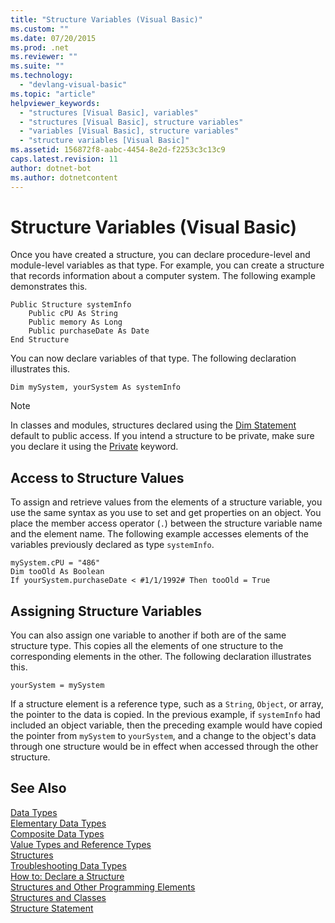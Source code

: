 ```yaml
---
title: "Structure Variables (Visual Basic)"
ms.custom: ""
ms.date: 07/20/2015
ms.prod: .net
ms.reviewer: ""
ms.suite: ""
ms.technology: 
  - "devlang-visual-basic"
ms.topic: "article"
helpviewer_keywords: 
  - "structures [Visual Basic], variables"
  - "structures [Visual Basic], structure variables"
  - "variables [Visual Basic], structure variables"
  - "structure variables [Visual Basic]"
ms.assetid: 156872f8-aabc-4454-8e2d-f2253c3c13c9
caps.latest.revision: 11
author: dotnet-bot
ms.author: dotnetcontent
---
```

# Structure Variables (Visual Basic)
Once you have created a structure, you can declare procedure-level and module-level variables as that type. For example, you can create a structure that records information about a computer system. The following example demonstrates this.  
  
```  
Public Structure systemInfo  
    Public cPU As String  
    Public memory As Long  
    Public purchaseDate As Date  
End Structure  
```  
  
 You can now declare variables of that type. The following declaration illustrates this.  
  
```  
Dim mySystem, yourSystem As systemInfo  
```  
  
> [!NOTE]
>  In classes and modules, structures declared using the [Dim Statement](../../../../visual-basic/language-reference/statements/dim-statement.md) default to public access. If you intend a structure to be private, make sure you declare it using the [Private](../../../../visual-basic/language-reference/modifiers/private.md) keyword.  
  
## Access to Structure Values  
 To assign and retrieve values from the elements of a structure variable, you use the same syntax as you use to set and get properties on an object. You place the member access operator (`.`) between the structure variable name and the element name. The following example accesses elements of the variables previously declared as type `systemInfo`.  
  
```  
mySystem.cPU = "486"  
Dim tooOld As Boolean  
If yourSystem.purchaseDate < #1/1/1992# Then tooOld = True  
```  
  
## Assigning Structure Variables  
 You can also assign one variable to another if both are of the same structure type. This copies all the elements of one structure to the corresponding elements in the other. The following declaration illustrates this.  
  
```  
yourSystem = mySystem  
```  
  
 If a structure element is a reference type, such as a `String`, `Object`, or array, the pointer to the data is copied. In the previous example, if `systemInfo` had included an object variable, then the preceding example would have copied the pointer from `mySystem` to `yourSystem`, and a change to the object's data through one structure would be in effect when accessed through the other structure.  
  
## See Also  
 [Data Types](../../../../visual-basic/programming-guide/language-features/data-types/index.md)  
 [Elementary Data Types](../../../../visual-basic/programming-guide/language-features/data-types/elementary-data-types.md)  
 [Composite Data Types](../../../../visual-basic/programming-guide/language-features/data-types/composite-data-types.md)  
 [Value Types and Reference Types](../../../../visual-basic/programming-guide/language-features/data-types/value-types-and-reference-types.md)  
 [Structures](../../../../visual-basic/programming-guide/language-features/data-types/structures.md)  
 [Troubleshooting Data Types](../../../../visual-basic/programming-guide/language-features/data-types/troubleshooting-data-types.md)  
 [How to: Declare a Structure](../../../../visual-basic/programming-guide/language-features/data-types/how-to-declare-a-structure.md)  
 [Structures and Other Programming Elements](../../../../visual-basic/programming-guide/language-features/data-types/structures-and-other-programming-elements.md)  
 [Structures and Classes](../../../../visual-basic/programming-guide/language-features/data-types/structures-and-classes.md)  
 [Structure Statement](../../../../visual-basic/language-reference/statements/structure-statement.md)
